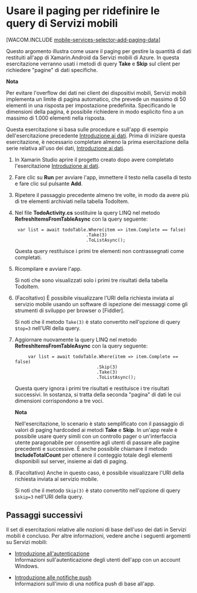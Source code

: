 ﻿<properties urlDisplayName="Add paging to data" pageTitle="Aggiungere paging ai dati (Xamarin Android) | Mobile Developer Center" metaKeywords="" description="Learn how to use paging to manage the amount of data returned to your Xamarin Android app from Mobile Services."  services="mobile-services" metaCanonical="" disqusComments="1" umbracoNaviHide="1" documentationCenter="Mobile" title="Refine Mobile Services queries with paging" authors="donnam" manager="dwrede" />

<tags ms.service="mobile-services" ms.workload="mobile" ms.tgt_pltfrm="mobile-xamarin-android" ms.devlang="dotnet" ms.topic="article" ms.date="09/25/2014" ms.author="donnam" />

# Usare il paging per ridefinire le query di Servizi mobili

[WACOM.INCLUDE [mobile-services-selector-add-paging-data](../includes/mobile-services-selector-add-paging-data.md)]


Questo argomento illustra come usare il paging per gestire la quantità di dati restituiti all'app di Xamarin.Android da Servizi mobili di Azure. In questa esercitazione verranno usati i metodi di query **Take** e **Skip** sul client per richiedere "pagine" di dati specifiche.

<div class="dev-callout"><b>Nota</b>
<p>Per evitare l'overflow dei dati nei client dei dispositivi mobili, Servizi mobili implementa un limite di pagina automatico, che prevede un massimo di 50 elementi in una risposta per impostazione predefinita. Specificando le dimensioni della pagina, è possibile richiedere in modo esplicito fino a un massimo di 1.000 elementi nella risposta.</p>
</div>

Questa esercitazione si basa sulle procedure e sull'app di esempio dell'esercitazione precedente [Introduzione ai dati]. Prima di iniziare questa esercitazione, è necessario completare almeno la prima esercitazione della serie relativa all'uso dei dati, [Introduzione ai dati]. 

1. In Xamarin Studio aprire il progetto creato dopo avere completato l'esercitazione [Introduzione ai dati].

2. Fare clic su **Run** per avviare l'app, immettere il testo nella casella di testo e fare clic sul pulsante **Add**.

3. Ripetere il passaggio precedente almeno tre volte, in modo da avere più di tre elementi archiviati nella tabella TodoItem. 

4. Nel file **TodoActivity.cs** sostituire la query LINQ nel metodo **RefreshItemsFromTableAsync** con la query seguente:

		var list = await todoTable.Where(item => item.Complete == false)
						          .Take(3)
			                      .ToListAsync();

	  Questa query restituisce i primi tre elementi non contrassegnati come completati.

5. Ricompilare e avviare l'app. 
   
    Si noti che sono visualizzati solo i primi tre risultati della tabella TodoItem. 

6. (Facoltativo) È possibile visualizzare l'URI della richiesta inviata al servizio mobile usando un software di ispezione dei messaggi come gli strumenti di sviluppo per browser o [Fiddler]. 

   	Si noti che il metodo `Take(3)` è stato convertito nell'opzione di query `$top=3` nell'URI della query.

7. Aggiornare nuovamente la query LINQ nel metodo **RefreshItemsFromTableAsync** con la query seguente:
            
			var list = await todoTable.Where(item => item.Complete == false)
							          .Skip(3)
				                      .Take(3)
                 				      .ToListAsync();

   	Questa query ignora i primi tre risultati e restituisce i tre risultati successivi. In sostanza, si tratta della seconda "pagina" di dati le cui dimensioni corrispondono a tre voci.

    <div class="dev-callout"><b>Nota</b>
    <p>Nell'esercitazione, lo scenario è stato semplificato con il passaggio di valori di paging hardcoded ai metodi <strong>Take</strong> e <strong>Skip</strong>. In un'app reale è possibile usare query simili con un controllo pager o un'interfaccia utente paragonabile per consentire agli utenti di passare alle pagine precedenti e successive. È anche possibile chiamare il metodo <strong>IncludeTotalCount</strong> per ottenere il conteggio totale degli elementi disponibili sul server, insieme ai dati di paging.</p>
    </div>

8. (Facoltativo) Anche in questo caso, è possibile visualizzare l'URI della richiesta inviata al servizio mobile. 

   	Si noti che il metodo `Skip(3)` è stato convertito nell'opzione di query `$skip=3` nell'URI della query.

## <a name="next-steps"> </a>Passaggi successivi

Il set di esercitazioni relative alle nozioni di base dell'uso dei dati in Servizi mobili è concluso. Per altre informazioni, vedere anche i seguenti argomenti su Servizi mobili:

* [Introduzione all'autenticazione]
  <br/>Informazioni sull'autenticazione degli utenti dell'app con un account Windows.
 
* [Introduzione alle notifiche push] 
  <br/>Informazioni sull'invio di una notifica push di base all'app.

<!-- Anchors. -->

[Passaggi successivi]:#next-steps

<!-- Images. -->


<!-- URLs. -->
[Introduzione a Servizi mobili]: /it-it/develop/mobile/tutorials/get-started-xamarin-android
[Introduzione ai dati]: /it-it/develop/mobile/tutorials/get-started-with-data-xamarin-android
[Introduzione all'autenticazione]: /it-it/develop/mobile/tutorials/get-started-with-users-xamarin-android
[Introduzione alle notifiche push]: /it-it/develop/mobile/tutorials/get-started-with-push-xamarin-android

[Portale di gestione]: https://manage.windowsazure.com/

